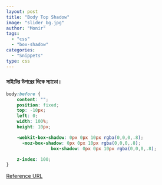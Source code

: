 ```yaml
---
layout: post
title: "Body Top Shadow"
image: "slider_bg.jpg"
author: "Monir"
tags:
  - "css"
  - "box-shadow"
categories:
  - "Snippets"
type: css  
---
```


### সাইটের উপরের দিকে স্যাডো।

```css
body:before {
	content: "";
	position: fixed;
	top: -10px;
	left: 0;
	width: 100%;
	height: 10px;

	-webkit-box-shadow: 0px 0px 10px rgba(0,0,0,.8);
	  -moz-box-shadow: 0px 0px 10px rgba(0,0,0,.8);
				 box-shadow: 0px 0px 10px rgba(0,0,0,.8);

	z-index: 100;
}
```

[Reference URL](http://playground.genelocklin.com/depth/)
